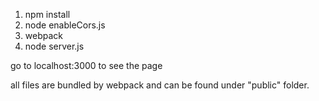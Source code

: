 1. npm install
2. node enableCors.js
3. webpack
4. node server.js

go to localhost:3000 to see the page

all files are bundled by webpack and can be found under "public" folder.